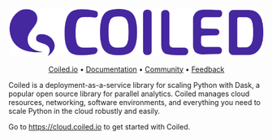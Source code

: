 
<p align="center">
<img src="https://raw.githubusercontent.com/coiled/logos/master/horizontal.png" width="500" style="max-width: 500px;" alt="coiled">
</p>

<p align="center">
  <a href="https://coiled.io">Coiled.io</a> •
  <a href="https://docs.coiled.io/user_guide/index.html">Documentation</a> •
  <a href="https://join.slack.com/t/coiled-users/shared_invite/zt-hx1fnr7k-In~Q8ui3XkQfvQon0yN5WQ">Community</a> •
  <a href="https://github.com/coiled/feedback/issues/new">Feedback</a> 
</p>

Coiled is a deployment-as-a-service library for scaling Python with Dask, a popular open source library for parallel analytics. Coiled manages cloud resources, networking, software environments, and everything you need to scale Python in the cloud robustly and easily.

Go to https://cloud.coiled.io to get started with Coiled.
